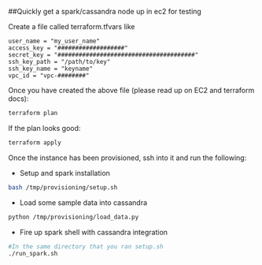 ##Quickly get a spark/cassandra node up in ec2 for testing

Create a file called terraform.tfvars like
```
user_name = "my_user_name"
access_key = "###################"
secret_key = "#######################################"
ssh_key_path = "/path/to/key"
ssh_key_name = "keyname"
vpc_id = "vpc-########"
```

Once you have created the above file (please read up on EC2 and terraform docs):
```bash
terraform plan
```
If the plan looks good:
```bash
terraform apply
```

Once the instance has been provisioned, ssh into it and run the following:

* Setup and spark installation
```bash
bash /tmp/provisioning/setup.sh
```

* Load some sample data into cassandra
```bash
python /tmp/provisioning/load_data.py
```

* Fire up spark shell with cassandra integration
```bash
#In the same directory that you ran setup.sh
./run_spark.sh
```


